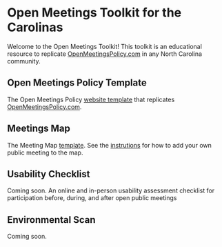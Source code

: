 # Open Meetings Toolkit for the Carolinas

Welcome to the Open Meetings Toolkit! This toolkit is an educational resource to replicate [OpenMeetingsPolicy.com](https://openmeetingspolicy.com/) in any North Carolina community.

## Open Meetings Policy Template

The Open Meetings Policy [website template](https://github.com/Code-for-the-Carolinas/openmeetingstoolkit/tree/main/template) that replicates [OpenMeetingsPolicy.com](https://openmeetingspolicy.com/).


## Meetings Map

The Meeting Map [template](https://github.com/Code-for-the-Carolinas/openmeetingstoolkit/tree/main/publicmeetings). See the [instrutions](https://github.com/Code-for-the-Carolinas/openmeetingstoolkit/blob/main/publicmeetings/Instructions%20for%20adding%20your%20own%20meeting%20to%20the%20map.pdf) for how to add your own public meeting to the map.

## Usability Checklist

Coming soon. An online and in-person usability assessment checklist for participation before, during, and after open public meetings

## Environmental Scan 

Coming soon.

